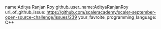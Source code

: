 name:Aditya Ranjan Roy
github_user_name:AdityaRanjanRoy
url_of_github_issue: https://github.com/scaleracademy/scaler-september-open-source-challenge/issues/239
your_favroite_programming_language: C++